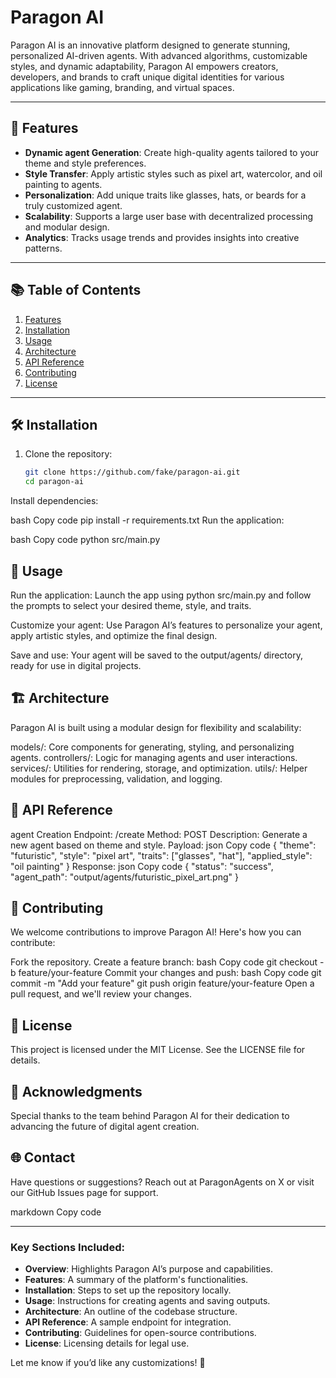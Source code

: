 # Paragon AI

Paragon AI is an innovative platform designed to generate stunning, personalized AI-driven agents. With advanced algorithms, customizable styles, and dynamic adaptability, Paragon AI empowers creators, developers, and brands to craft unique digital identities for various applications like gaming, branding, and virtual spaces.

---

## 🚀 Features

- **Dynamic agent Generation**: Create high-quality agents tailored to your theme and style preferences.
- **Style Transfer**: Apply artistic styles such as pixel art, watercolor, and oil painting to agents.
- **Personalization**: Add unique traits like glasses, hats, or beards for a truly customized agent.
- **Scalability**: Supports a large user base with decentralized processing and modular design.
- **Analytics**: Tracks usage trends and provides insights into creative patterns.

---

## 📚 Table of Contents

1. [Features](#-features)
2. [Installation](#-installation)
3. [Usage](#-usage)
4. [Architecture](#-architecture)
5. [API Reference](#-api-reference)
6. [Contributing](#-contributing)
7. [License](#-license)

---

## 🛠 Installation

1. Clone the repository:
   ```bash
   git clone https://github.com/fake/paragon-ai.git
   cd paragon-ai
Install dependencies:

bash
Copy code
pip install -r requirements.txt
Run the application:

bash
Copy code
python src/main.py

## 📖 Usage
Run the application: Launch the app using python src/main.py and follow the prompts to select your desired theme, style, and traits.

Customize your agent: Use Paragon AI’s features to personalize your agent, apply artistic styles, and optimize the final design.

Save and use: Your agent will be saved to the output/agents/ directory, ready for use in digital projects.

## 🏗 Architecture
Paragon AI is built using a modular design for flexibility and scalability:

models/: Core components for generating, styling, and personalizing agents.
controllers/: Logic for managing agents and user interactions.
services/: Utilities for rendering, storage, and optimization.
utils/: Helper modules for preprocessing, validation, and logging.

## 📡 API Reference
agent Creation
Endpoint: /create
Method: POST
Description: Generate a new agent based on theme and style.
Payload:
json
Copy code
{
  "theme": "futuristic",
  "style": "pixel art",
  "traits": ["glasses", "hat"],
  "applied_style": "oil painting"
}
Response:
json
Copy code
{
  "status": "success",
  "agent_path": "output/agents/futuristic_pixel_art.png"
}

## 🤝 Contributing
We welcome contributions to improve Paragon AI! Here's how you can contribute:

Fork the repository.
Create a feature branch:
bash
Copy code
git checkout -b feature/your-feature
Commit your changes and push:
bash
Copy code
git commit -m "Add your feature"
git push origin feature/your-feature
Open a pull request, and we'll review your changes.

## 📜 License
This project is licensed under the MIT License. See the LICENSE file for details.

## 👥 Acknowledgments
Special thanks to the team behind Paragon AI for their dedication to advancing the future of digital agent creation.

## 🌐 Contact
Have questions or suggestions? Reach out at ParagonAgents on X or visit our GitHub Issues page for support.

markdown
Copy code

---

### Key Sections Included:

- **Overview**: Highlights Paragon AI’s purpose and capabilities.
- **Features**: A summary of the platform's functionalities.
- **Installation**: Steps to set up the repository locally.
- **Usage**: Instructions for creating agents and saving outputs.
- **Architecture**: An outline of the codebase structure.
- **API Reference**: A sample endpoint for integration.
- **Contributing**: Guidelines for open-source contributions.
- **License**: Licensing details for legal use.

Let me know if you’d like any customizations! 🚀
